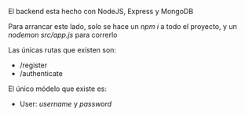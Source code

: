 El backend esta hecho con NodeJS, Express y MongoDB

Para arrancar este lado, solo se hace un _npm i_ a todo el proyecto, y un _nodemon src/app.js_ para correrlo

Las únicas rutas que existen son:

- /register
- /authenticate

El único módelo que existe es:

- User: _username_ y _password_
